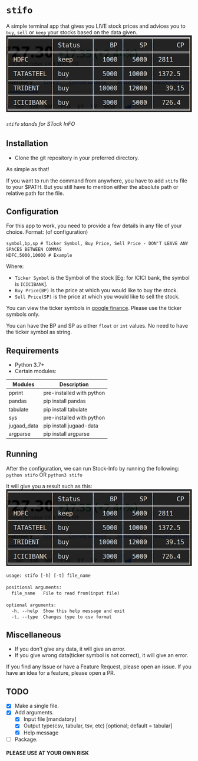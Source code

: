 # `stifo`
A simple terminal app that gives you LIVE stock prices and advices you to `buy`, `sell` or `keep` your stocks based on the data given. 
![Example Picture](./Stock-Info.jpg)
###### `stifo` stands for STock InFO

## Installation
- Clone the git repository in your preferred directory.

As simple as that!

If you want to run the command from anywhere, you have to add `stifo` file to your $PATH.
But you still have to mention either the absolute path or relative path for the file.

## Configuration
For this app to work, you need to provide a few details in any file of your choice.
Format: (of configuration)
```
symbol,bp,sp # Ticker Symbol, Buy Price, Sell Price - DON'T LEAVE ANY SPACES BETWEEN COMMAS
HDFC,5000,10000 # Example 
```
Where:
- `Ticker Symbol` is the Symbol of the stock [Eg: for ICICI bank, the symbol is `ICICIBANK`].
- `Buy Price(BP)` is the price at which you would like to buy the stock.
- `Sell Price(SP)` is the price at which you would like to sell the stock.

You can view the ticker symbols in [google finance](https://www.google.com/finance/). Please use the ticker symbols only.

You can have the BP and SP as either `float` or `int` values.
No need to have the ticker symbol as string. 

## Requirements
- Python 3.7+ 
- Certain modules:

|Modules|Description|
|--------|---------|
|pprint | pre-installed with python |
|pandas | pip install pandas |
|tabulate | pip install tabulate |
|sys | pre-installed with python |
|jugaad_data | pip install jugaad-data |
|argparse | pip install argparse |


## Running
After the configuration, we can run Stock-Info by running the following: `python stifo` OR `python3 stifo`

It will give you a result such as this:
![Example Picture](./Stock-Info.jpg)

```
usage: stifo [-h] [-t] file_name

positional arguments:
  file_name   File to read from(input file)

optional arguments:
  -h, --help  Show this help message and exit
  -t, --type  Changes type to csv format
```

## Miscellaneous
- If you don't give any data, it will give an error.
- If you give wrong data(ticker symbol is not correct), it will give an error.

If you find any Issue or have a Feature Request, please open an issue.
If you have an idea for a feature, please open a PR.

## TODO
- [x] Make a single file.
- [x] Add arguments.
  - [x] Input file [mandatory]
  - [x] Output type(csv, tabular, tsv, etc) [optional; default = tabular]
  - [x] Help message
- [ ] Package.

#### PLEASE USE AT YOUR OWN RISK
